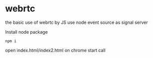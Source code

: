 # webrtc
the basic use of webrtc by JS
use node event source as signal server

Install node package

`npm i`

open index.html/index2.html on chrome start call
